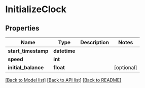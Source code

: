# InitializeClock

## Properties
Name | Type | Description | Notes
------------ | ------------- | ------------- | -------------
**start_timestamp** | **datetime** |  | 
**speed** | **int** |  | 
**initial_balance** | **float** |  | [optional] 

[[Back to Model list]](../README.md#documentation-for-models) [[Back to API list]](../README.md#documentation-for-api-endpoints) [[Back to README]](../README.md)

